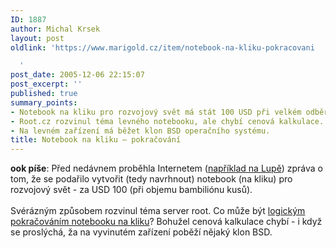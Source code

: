 ```yaml
---
ID: 1887
author: Michal Krsek
layout: post
oldlink: 'https://www.marigold.cz/item/notebook-na-kliku-pokracovani

  '
post_date: 2005-12-06 22:15:07
post_excerpt: ''
published: true
summary_points:
- Notebook na kliku pro rozvojový svět má stát 100 USD při velkém odběru.
- Root.cz rozvinul téma levného notebooku, ale chybí cenová kalkulace.
- Na levném zařízení má běžet klon BSD operačního systému.
title: Notebook na kliku – pokračování
---
```


<p><b>ook píše</b>: Před nedávnem proběhla Internetem (<a href="http://www.lupa.cz/clanky/notebook-na-kliku-8211-zmeni-svet/" >například na Lupě</a>)
zpráva o tom, že se podařilo vytvořit (tedy navrhnout) notebook (na
kliku) pro rozvojový svět - za USD 100 (při objemu bambiliónu kusů).<br />
<br />
Svérázným způsobem rozvinul téma server root. Co může být <a href="http://www.root.cz/clanky/komiks-pocitace-pro-chude/">logickým pokračováním notebooku na kliku</a>? Bohužel cenová kalkulace chybí - i když se proslýchá, ža na vyvinutém zařízení poběží nějaký klon BSD.<br />
</p>